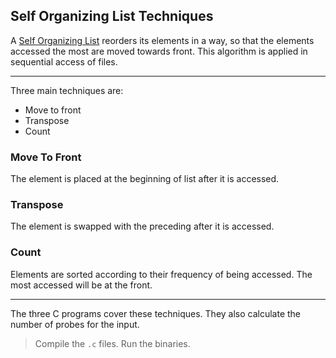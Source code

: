 ## Self Organizing List Techniques

A [Self Organizing List][1] reorders its elements in a way, so that the elements accessed the most are moved towards front. This algorithm is applied in sequential access of files.

---

Three main techniques are:

 - Move to front
 - Transpose
 - Count
 
### Move To Front 

The element is placed at the beginning of list after it is accessed.

### Transpose

The element is swapped with the preceding after it is accessed.

### Count

Elements are sorted according to their frequency of being accessed. The most accessed will be at the front.

---

The three C programs cover these techniques. They also calculate the number of probes for the input.

> Compile the `.c` files.
> Run the binaries.
 
 [1]: http://en.wikipedia.org/wiki/Self-organizing_list
 

